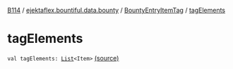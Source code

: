 [B114](../../index.md) / [ejektaflex.bountiful.data.bounty](../index.md) / [BountyEntryItemTag](index.md) / [tagElements](./tag-elements.md)

# tagElements

`val tagElements: `[`List`](https://kotlinlang.org/api/latest/jvm/stdlib/kotlin.collections/-list/index.html)`<Item>` [(source)](https://github.com/ejektaflex/Bountiful/tree/develop/src/main/kotlin/ejektaflex/bountiful/data/bounty/BountyEntryItemTag.kt#L35)